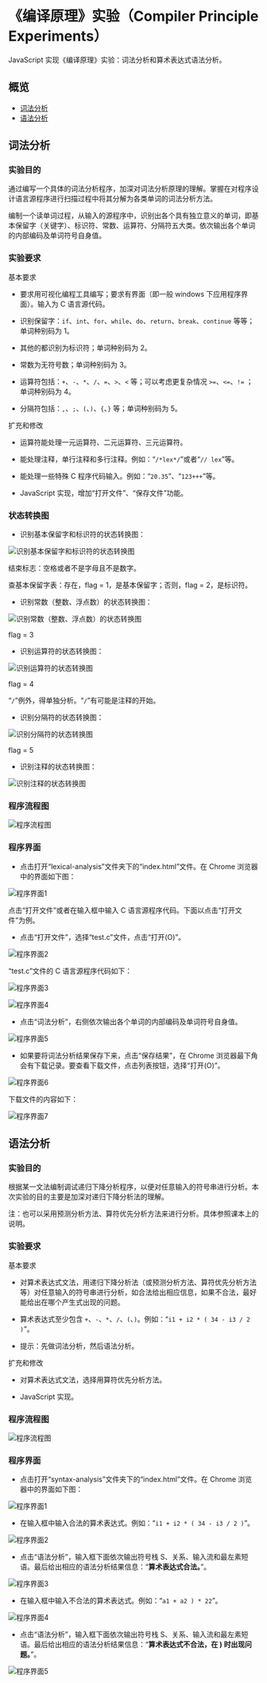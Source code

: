 # 《编译原理》实验（Compiler Principle Experiments）

JavaScript 实现《编译原理》实验：词法分析和算术表达式语法分析。

## 概览

- [词法分析](#词法分析)
- [语法分析](#语法分析)

## 词法分析

### 实验目的

通过编写一个具体的词法分析程序，加深对词法分析原理的理解。掌握在对程序设计语言源程序进行扫描过程中将其分解为各类单词的词法分析方法。

编制一个读单词过程，从输入的源程序中，识别出各个具有独立意义的单词，即基本保留字（关键字）、标识符、常数、运算符、分隔符五大类。依次输出各个单词的内部编码及单词符号自身值。

### 实验要求

基本要求

- 要求用可视化编程工具编写；要求有界面（即一般 windows 下应用程序界面）。输入为 C 语言源代码。

- 识别保留字：`if`、`int`、`for`、`while`、`do`、`return`、`break`、`continue` 等等；单词种别码为 1。

- 其他的都识别为标识符；单词种别码为 2。

- 常数为无符号数；单词种别码为 3。

- 运算符包括：`+`、`-`、`*`、`/`、`=`、`>`、`<` 等；可以考虑更复杂情况 `>=`、`<=`、`!=` ；单词种别码为 4。

- 分隔符包括：`,`、`;`、`(`、`)`、`{`、`}` 等；单词种别码为 5。

扩充和修改

- 运算符能处理一元运算符、二元运算符、三元运算符。

- 能处理注释，单行注释和多行注释。例如：“`/*lex*/`”或者“`// lex`”等。

- 能处理一些特殊 C 程序代码输入。例如：“`20.35`”、“`123+++`”等。

- JavaScript 实现，增加“打开文件”、“保存文件”功能。

### 状态转换图

- 识别基本保留字和标识符的状态转换图：

![识别基本保留字和标识符的状态转换图][1]

结束标志：空格或者不是字母且不是数字。

查基本保留字表：存在，flag = 1，是基本保留字；否则，flag = 2，是标识符。

- 识别常数（整数、浮点数）的状态转换图：

![识别常数（整数、浮点数）的状态转换图][2]

flag = 3

- 识别运算符的状态转换图：

![识别运算符的状态转换图][3]

flag = 4

“`/`”例外，得单独分析。“`/`”有可能是注释的开始。

- 识别分隔符的状态转换图：

![识别分隔符的状态转换图][4]

flag = 5

- 识别注释的状态转换图：

![识别注释的状态转换图][5]

### 程序流程图

![程序流程图][6]

### 程序界面

- 点击打开“lexical-analysis”文件夹下的“index.html”文件。在 Chrome 浏览器中的界面如下图：

![程序界面1][7]

点击“打开文件”或者在输入框中输入 C 语言源程序代码。下面以点击“打开文件”为例。

- 点击“打开文件”，选择“test.c”文件，点击“打开(O)”。

![程序界面2][8]

“test.c”文件的 C 语言源程序代码如下：

![程序界面3][9]

![程序界面4][10]

- 点击“词法分析”，右侧依次输出各个单词的内部编码及单词符号自身值。

![程序界面5][11]

- 如果要将词法分析结果保存下来，点击“保存结果”，在 Chrome 浏览器最下角会有下载记录。要查看下载文件，点击列表按钮，选择“打开(O)”。

![程序界面6][12]

下载文件的内容如下：

![程序界面7][13]

## 语法分析

### 实验目的

根据某一文法编制调试递归下降分析程序，以便对任意输入的符号串进行分析。本次实验的目的主要是加深对递归下降分析法的理解。

注：也可以采用预测分析方法、算符优先分析方法来进行分析。具体参照课本上的说明。

### 实验要求

基本要求

- 对算术表达式文法，用递归下降分析法（或预测分析方法、算符优先分析方法等）对任意输入的符号串进行分析，如合法给出相应信息，如果不合法，最好能给出在哪个产生式出现的问题。

- 算术表达式至少包含 `+`、`-`、`*`、`/`、`(`、`)`。例如：“`i1 + i2 * ( 34 - i3 / 2 )`”。

- 提示：先做词法分析，然后语法分析。

扩充和修改

- 对算术表达式文法，选择用算符优先分析方法。

- JavaScript 实现。

### 程序流程图

![程序流程图][14]

### 程序界面

- 点击打开“syntax-analysis”文件夹下的“index.html”文件。在 Chrome 浏览器中的界面如下图：

![程序界面1][15]

- 在输入框中输入合法的算术表达式。例如：“`i1 + i2 * ( 34 - i3 / 2 )`”。

![程序界面2][16]

- 点击“语法分析”，输入框下面依次输出符号栈 S、关系、输入流和最左素短语。最后给出相应的语法分析结果信息：“**算术表达式合法。**”。

![程序界面3][17]

- 在输入框中输入不合法的算术表达式。例如：“`a1 + a2 ) * 22`”。

![程序界面4][18]

- 点击“语法分析”，输入框下面依次输出符号栈 S、关系、输入流和最左素短语。最后给出相应的语法分析结果信息：“**算术表达式不合法，在 ) 时出现问题。**”。

![程序界面5][19]

  [1]: https://github.com/basfed/compiler-principle-experiments/blob/master/images/lexical-analysis/state-transition-diagram/1.png
  [2]: https://github.com/basfed/compiler-principle-experiments/blob/master/images/lexical-analysis/state-transition-diagram/2.png
  [3]: https://github.com/basfed/compiler-principle-experiments/blob/master/images/lexical-analysis/state-transition-diagram/3.png
  [4]: https://github.com/basfed/compiler-principle-experiments/blob/master/images/lexical-analysis/state-transition-diagram/4.png
  [5]: https://github.com/basfed/compiler-principle-experiments/blob/master/images/lexical-analysis/state-transition-diagram/5.png
  [6]: https://github.com/basfed/compiler-principle-experiments/blob/master/images/lexical-analysis/program-flow-diagram/1.png
  [7]: https://github.com/basfed/compiler-principle-experiments/blob/master/images/lexical-analysis/application-interface/1.png
  [8]: https://github.com/basfed/compiler-principle-experiments/blob/master/images/lexical-analysis/application-interface/2.png
  [9]: https://github.com/basfed/compiler-principle-experiments/blob/master/images/lexical-analysis/application-interface/3.png
  [10]: https://github.com/basfed/compiler-principle-experiments/blob/master/images/lexical-analysis/application-interface/4.png
  [11]: https://github.com/basfed/compiler-principle-experiments/blob/master/images/lexical-analysis/application-interface/5.png
  [12]: https://github.com/basfed/compiler-principle-experiments/blob/master/images/lexical-analysis/application-interface/6.png
  [13]: https://github.com/basfed/compiler-principle-experiments/blob/master/images/lexical-analysis/application-interface/7.png
  [14]: https://github.com/basfed/compiler-principle-experiments/blob/master/images/syntax-analysis/program-flow-diagram/1.png
  [15]: https://github.com/basfed/compiler-principle-experiments/blob/master/images/syntax-analysis/application-interface/1.png
  [16]: https://github.com/basfed/compiler-principle-experiments/blob/master/images/syntax-analysis/application-interface/2.png
  [17]: https://github.com/basfed/compiler-principle-experiments/blob/master/images/syntax-analysis/application-interface/3.png
  [18]: https://github.com/basfed/compiler-principle-experiments/blob/master/images/syntax-analysis/application-interface/4.png
  [19]: https://github.com/basfed/compiler-principle-experiments/blob/master/images/syntax-analysis/application-interface/5.png